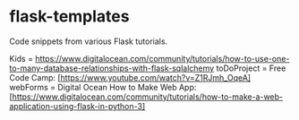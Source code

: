 # flask-templates

Code snippets from various Flask tutorials.

Kids = https://www.digitalocean.com/community/tutorials/how-to-use-one-to-many-database-relationships-with-flask-sqlalchemy
toDoProject = Free Code Camp: [https://www.youtube.com/watch?v=Z1RJmh_OqeA]<br>
webForms = Digital Ocean How to Make Web App: [https://www.digitalocean.com/community/tutorials/how-to-make-a-web-application-using-flask-in-python-3]
